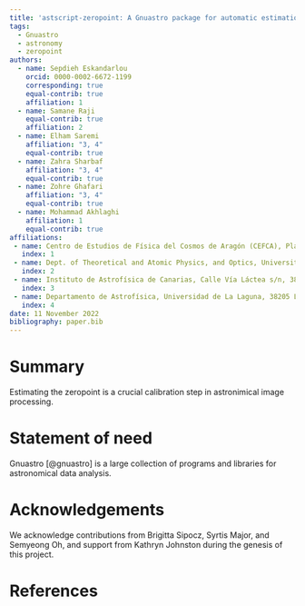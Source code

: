 ```yaml
---
title: 'astscript-zeropoint: A Gnuastro package for automatic estimation of zeropoint in astronomical imaging'
tags:
  - Gnuastro
  - astronomy
  - zeropoint
authors:
  - name: Sepdieh Eskandarlou
    orcid: 0000-0002-6672-1199
    corresponding: true
    equal-contrib: true
    affiliation: 1
  - name: Samane Raji
    equal-contrib: true
    affiliation: 2
  - name: Elham Saremi
    affiliation: "3, 4"
    equal-contrib: true
  - name: Zahra Sharbaf
    affiliation: "3, 4"
    equal-contrib: true
  - name: Zohre Ghafari
    affiliation: "3, 4"
    equal-contrib: true
  - name: Mohammad Akhlaghi
    affiliation: 1
    equal-contrib: true
affiliations:
 - name: Centro de Estudios de Física del Cosmos de Aragón (CEFCA), Plaza San Juan 1, 44001 Teruel, Spain
   index: 1
 - name: Dept. of Theoretical and Atomic Physics, and Optics, University of Valladolid, Spain
   index: 2
 - name: Instituto de Astrofísica de Canarias, Calle Vía Láctea s/n, 38205 La Laguna, Spain
   index: 3
 - name: Departamento de Astrofísica, Universidad de La Laguna, 38205 La Laguna, Spain
   index: 4
date: 11 November 2022
bibliography: paper.bib
---
```






# Summary

Estimating the zeropoint is a crucial calibration step in astronimical image processing.





# Statement of need

Gnuastro [@gnuastro] is a large collection of programs and libraries
for astronomical data analysis.





# Acknowledgements

We acknowledge contributions from Brigitta Sipocz, Syrtis Major, and Semyeong
Oh, and support from Kathryn Johnston during the genesis of this project.





# References
